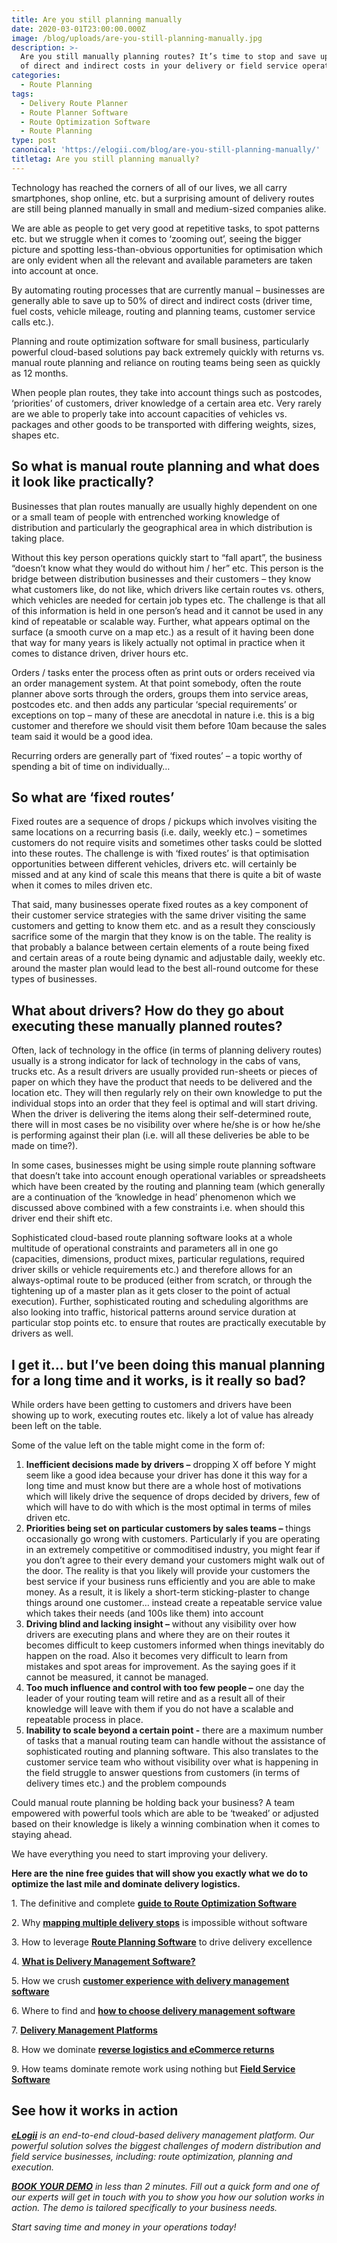 ```yaml
---
title: Are you still planning manually
date: 2020-03-01T23:00:00.000Z
image: /blog/uploads/are-you-still-planning-manually.jpg
description: >-
  Are you still manually planning routes? It’s time to stop and save up to 50%
  of direct and indirect costs in your delivery or field service operation.
categories:
  - Route Planning
tags:
  - Delivery Route Planner
  - Route Planner Software
  - Route Optimization Software
  - Route Planning
type: post
canonical: 'https://elogii.com/blog/are-you-still-planning-manually/'
titletag: Are you still planning manually?
---
```


Technology has reached the corners of all of our lives, we all carry smartphones, shop online, etc. but a surprising amount of delivery routes are still being planned manually in small and medium-sized companies alike.

We are able as people to get very good at repetitive tasks, to spot patterns etc. but we struggle when it comes to ‘zooming out’, seeing the bigger picture and spotting less-than-obvious opportunities for optimisation which are only evident when all the relevant and available parameters are taken into account at once.

By automating routing processes that are currently manual – businesses are generally able to save up to 50% of direct and indirect costs (driver time, fuel costs, vehicle mileage, routing and planning teams, customer service calls etc.).

Planning and route optimization software for small business, particularly powerful cloud-based solutions pay back extremely quickly with returns vs. manual route planning and reliance on routing teams being seen as quickly as 12 months.

When people plan routes, they take into account things such as postcodes, ‘priorities’ of customers, driver knowledge of a certain area etc. Very rarely are we able to properly take into account capacities of vehicles vs. packages and other goods to be transported with differing weights, sizes, shapes etc.

## So what is manual route planning and what does it look like practically?

Businesses that plan routes manually are usually highly dependent on one or a small team of people with entrenched working knowledge of distribution and particularly the geographical area in which distribution is taking place.

Without this key person operations quickly start to “fall apart”, the business “doesn’t know what they would do without him / her” etc. This person is the bridge between distribution businesses and their customers – they know what customers like, do not like, which drivers like certain routes vs. others, which vehicles are needed for certain job types etc. The challenge is that all of this information is held in one person’s head and it cannot be used in any kind of repeatable or scalable way. Further, what appears optimal on the surface (a smooth curve on a map etc.) as a result of it having been done that way for many years is likely actually not optimal in practice when it comes to distance driven, driver hours etc.

Orders / tasks enter the process often as print outs or orders received via an order management system. At that point somebody, often the route planner above sorts through the orders, groups them into service areas, postcodes etc. and then adds any particular ‘special requirements’ or exceptions on top – many of these are anecdotal in nature i.e. this is a big customer and therefore we should visit them before 10am because the sales team said it would be a good idea.

Recurring orders are generally part of ‘fixed routes’ – a topic worthy of spending a bit of time on individually…

## So what are ‘fixed routes’

Fixed routes are a sequence of drops / pickups which involves visiting the same locations on a recurring basis (i.e. daily, weekly etc.) – sometimes customers do not require visits and sometimes other tasks could be slotted into these routes. The challenge is with ‘fixed routes’ is that optimisation opportunities between different vehicles, drivers etc. will certainly be missed and at any kind of scale this means that there is quite a bit of waste when it comes to miles driven etc.

That said, many businesses operate fixed routes as a key component of their customer service strategies with the same driver visiting the same customers and getting to know them etc. and as a result they consciously sacrifice some of the margin that they know is on the table. The reality is that probably a balance between certain elements of a route being fixed and certain areas of a route being dynamic and adjustable daily, weekly etc. around the master plan would lead to the best all-round outcome for these types of businesses.

## What about drivers? How do they go about executing these manually planned routes?

Often, lack of technology in the office (in terms of planning delivery routes) usually is a strong indicator for lack of technology in the cabs of vans, trucks etc. As a result drivers are usually provided run-sheets or pieces of paper on which they have the product that needs to be delivered and the location etc. They will then regularly rely on their own knowledge to put the individual stops into an order that they feel is optimal and will start driving. When the driver is delivering the items along their self-determined route, there will in most cases be no visibility over where he/she is or how he/she is performing against their plan (i.e. will all these deliveries be able to be made on time?).

In some cases, businesses might be using simple route planning software that doesn’t take into account enough operational variables or spreadsheets which have been created by the routing and planning team (which generally are a continuation of the ‘knowledge in head’ phenomenon which we discussed above combined with a few constraints i.e. when should this driver end their shift etc.

Sophisticated cloud-based route planning software looks at a whole multitude of operational constraints and parameters all in one go (capacities, dimensions, product mixes, particular regulations, required driver skills or vehicle requirements etc.) and therefore allows for an always-optimal route to be produced (either from scratch, or through the tightening up of a master plan as it gets closer to the point of actual execution). Further, sophisticated routing and scheduling algorithms are also looking into traffic, historical patterns around service duration at particular stop points etc. to ensure that routes are practically executable by drivers as well.

## I get it… but I’ve been doing this manual planning for a long time and it works, is it really so bad?

While orders have been getting to customers and drivers have been showing up to work, executing routes etc. likely a lot of value has already been left on the table.

Some of the value left on the table might come in the form of:

1. **Inefficient decisions made by drivers –** dropping X off before Y might seem like a good idea because your driver has done it this way for a long time and must know but there are a whole host of motivations which will likely drive the sequence of drops decided by drivers, few of which will have to do with which is the most optimal in terms of miles driven etc.
2. **Priorities being set on particular customers by sales teams –** things occasionally go wrong with customers. Particularly if you are operating in an extremely competitive or commoditised industry, you might fear if you don’t agree to their every demand your customers might walk out of the door. The reality is that you likely will provide your customers the best service if your business runs efficiently and you are able to make money. As a result, it is likely a short-term sticking-plaster to change things around one customer… instead create a repeatable service value which takes their needs (and 100s like them) into account
3. **Driving blind and lacking insight –** without any visibility over how drivers are executing plans and where they are on their routes it becomes difficult to keep customers informed when things inevitably do happen on the road. Also it becomes very difficult to learn from mistakes and spot areas for improvement. As the saying goes if it cannot be measured, it cannot be managed.
4. **Too much influence and control with too few people –** one day the leader of your routing team will retire and as a result all of their knowledge will leave with them if you do not have a scalable and repeatable process in place.
5. **Inability to scale beyond a certain point -** there are a maximum number of tasks that a manual routing team can handle without the assistance of sophisticated routing and planning software. This also translates to the customer service team who without visibility over what is happening in the field struggle to answer questions from customers (in terms of delivery times etc.) and the problem compounds

Could manual route planning be holding back your business? A team empowered with powerful tools which are able to be ‘tweaked’ or adjusted based on their knowledge is likely a winning combination when it comes to staying ahead.

We have everything you need to start improving your delivery.

**Here are the nine free guides that will show you exactly what we do to optimize the last mile and dominate delivery logistics.**

1\. The definitive and complete **[guide to Route Optimization Software](https://elogii.com/blog/guide-to-route-optimization-software/ "guide to route optimization software")**

2\. Why **[mapping multiple delivery stops](https://elogii.com/blog/mapping-multiple-delivery-stops/ "mapping multiple delivery stops")** is impossible without software

3\. How to leverage **[Route Planning Software](https://elogii.com/blog/how-route-planning-software-improves-delivery/ "route planning software")** to drive delivery excellence

4\. **[What is Delivery Management Software?](https://elogii.com/blog/what-is-delivery-management-software/ "what is delivery management software")**

5\. How we crush **[customer experience with delivery management software](https://elogii.com/blog/delivery-management-software-and-customer-experience/ "customer experience and delivery management software")**

6\. Where to find and **[how to choose delivery management software](https://elogii.com/blog/how-to-choose-delivery-management-software/ "how to choose delivery management software")**

7\. **[Delivery Management Platforms](https://elogii.com/blog/delivery-management-platforms/ "delivery management platforms")**

8\. How we dominate **[reverse logistics and eCommerce returns](https://elogii.com/blog/reverse-logistics-and-ecommerce-returns/ "reverse logistics and ecommerce returns")**

9\. How teams dominate remote work using nothing but **[Field Service Software](https://elogii.com/blog/how-do-you-successfully-manage-your-field-service-using-software/ "field service software")**

## See how it works in action

***[eLogii](https://elogii.com/)*** *is an end-to-end cloud-based delivery management platform. Our powerful solution solves the biggest challenges of modern distribution and field service businesses, including: route optimization, planning and execution.*

***[BOOK YOUR DEMO](https://elogii.com/book-demo)*** *in less than 2 minutes. Fill out a quick form and one of our experts will get in touch with you to show you how our solution works in action. The demo is tailored specifically to your business needs.*

*Start saving time and money in your operations today!*
